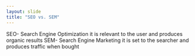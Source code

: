 ```yaml
---
layout: slide
title: "SEO vs. SEM"
---
```


SEO- Search Engine Optimization 
it is relevant to the user and produces organic results
SEM- Search Engine Marketing 
it is set to the searcher and produces traffic when bought
